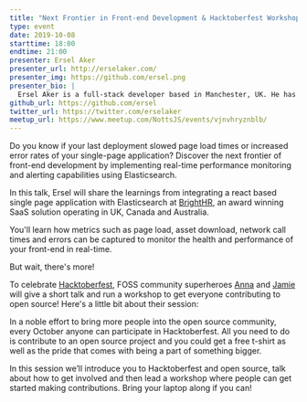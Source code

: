 ```yaml
---
title: "Next Frontier in Front-end Development & Hacktoberfest Workshop"
type: event
date: 2019-10-08
starttime: 18:00
endtime: 21:00
presenter: Ersel Aker
presenter_url: http://erselaker.com/
presenter_img: https://github.com/ersel.png
presenter_bio: |
  Ersel Aker is a full-stack developer based in Manchester, UK. He has been working with FinTech and SaaS startups using Python, Nodejs and React. He is the author of [Spotify terminal client library](https://github.com/ersel/spotify-cli-mac) and contributor to various open source projects. He organizes [Microservices Manchester meetup](http://microservicesmanchester.com/) quarterly and teaches JavaScript at a local part-time coding bootcamp.
github_url: https://github.com/ersel
twitter_url: https://twitter.com/erselaker
meetup_url: https://www.meetup.com/NottsJS/events/vjnvhryznblb/
---
```


Do you know if your last deployment slowed page load times or increased error rates of your single-page application? Discover the next frontier of front-end development by implementing real-time performance monitoring and alerting capabilities using Elasticsearch.

In this talk, Ersel will share the learnings from integrating a react based single page application with Elasticsearch at [BrightHR](https://www.brighthr.com/), an award winning SaaS solution operating in UK, Canada and Australia.

You'll learn how metrics such as page load, asset download, network call times and errors can be captured to monitor the health and performance of your front-end in real-time.

But wait, there's more!

To celebrate [Hacktoberfest](https://hacktoberfest.digitalocean.com/), FOSS community superheroes [Anna](https://twitter.com/anna_hax) and [Jamie](https://twitter.com/jamietanna) will give a short talk and run a workshop to get everyone contributing to open source! Here's a little bit about their session:

In a noble effort to bring more people into the open source community, every October anyone can participate in Hacktoberfest. All you need to do is contribute to an open source project and you could get a free t-shirt as well as the pride that comes with being a part of something bigger.

In this session we’ll introduce you to Hacktoberfest and open source, talk about how to get involved and then lead a workshop where people can get started making contributions. Bring your laptop along if you can!
